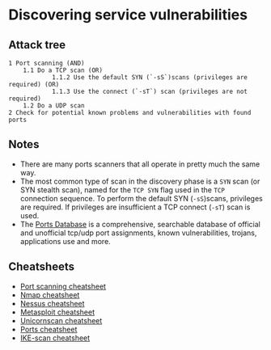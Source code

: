 # Discovering service vulnerabilities

## Attack tree

```text
1 Port scanning (AND)
    1.1 Do a TCP scan (OR)
            1.1.2 Use the default SYN (`-sS`)scans (privileges are required) (OR)
            1.1.3 Use the connect (`-sT`) scan (privileges are not required)
    1.2 Do a UDP scan
2 Check for potential known problems and vulnerabilities with found ports
```
## Notes

* There are many ports scanners that all operate in pretty much the same way. 
* The most common type of scan in the discovery phase is a `SYN` scan (or SYN stealth scan), named for the `TCP SYN` flag used in the `TCP` connection sequence. To perform the default SYN (`-sS`)scans, privileges are required. If privileges are insufficient a TCP connect (`-sT`) scan is used. 
* The [Ports Database](https://www.speedguide.net/ports.php) is a comprehensive, searchable database of official and unofficial tcp/udp port assignments, known vulnerabilities, trojans, applications use and more.

## Cheatsheets

* [Port scanning cheatsheet](cheatsheets:docs/scanning/Port-scanning-cheatsheet)
* [Nmap cheatsheet](cheatsheets:docs/scanning/Nmap-cheatsheet)
* [Nessus cheatsheet](cheatsheets:docs/scanning/Nessus-cheatsheet)
* [Metasploit cheatsheet](https://assets.contentstack.io/v3/assets/blt36c2e63521272fdc/blt2666925c05bfae0c/5e34a63e07e2907e353a2f5b/metasploit-cheat-sheet-2.pdf)
* [Unicornscan cheatsheet](cheatsheets:docs/scanning/Unicornscan-cheatsheet)
* [Ports cheatsheet](cheatsheets:docs/scanning/Ports-cheatsheet)
* [IKE-scan cheatsheet](cheatsheets:docs/scanning/IKE-scan-cheatsheet)
